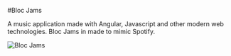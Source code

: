 #Bloc Jams

A music application made with Angular, Javascript and other modern web technologies. Bloc Jams in made to mimic Spotify.

![Bloc Jams](/img/blocjams.jpg)
